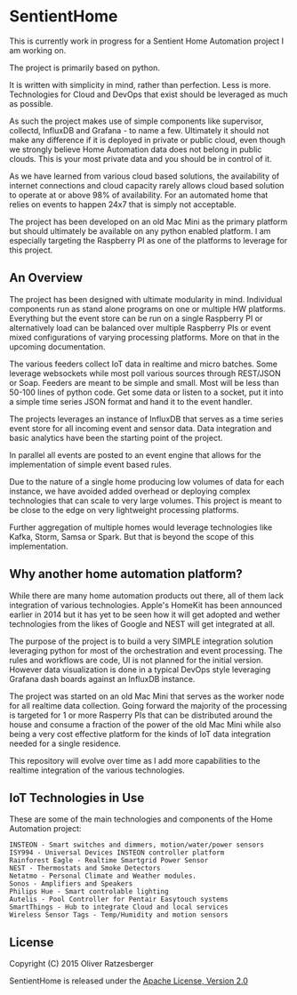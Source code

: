 SentientHome
============

This is currently work in progress for a Sentient Home Automation project I am working on.

The project is primarily based on python.

It is written with simplicity in mind, rather than perfection. Less is more. Technologies for Cloud and DevOps that exist should be leveraged as much as possible.

As such the project makes use of simple components like supervisor, collectd, InfluxDB and Grafana - to name a few. Ultimately it should not make any difference if it is deployed in private or public cloud, even though we strongly believe Home Automation data does not belong in public clouds. This is your most private data and you should be in control of it.

As we have learned from various cloud based solutions, the availability of internet connections and cloud capacity rarely allows cloud based solution to operate at or above 98% of availability. For an automated home that relies on events to happen 24x7 that is simply not acceptable.

The project has been developed on an old Mac Mini as the primary platform but should ultimately be available on any python enabled platform. I am especially targeting the Raspberry PI as one of the platforms to leverage for this project.

An Overview
-----------

The project has been designed with ultimate modularity in mind. Individual components run as stand alone programs on one or multiple HW platforms. Everything but the event store can be run on a single Raspberry PI or alternatively load can be balanced over multiple Raspberry PIs or event mixed configurations of varying processing platforms. More on that in the upcoming documentation.

The various feeders collect IoT data in realtime and micro batches. Some leverage websockets while most poll various sources through REST/JSON or Soap. Feeders are meant to be simple and small. Most will be less than 50-100 lines of python code. Get some data or listen to a socket, put it into a simple time series JSON format and hand it to the event handler.

The projects leverages an instance of InfluxDB that serves as a time series event store for all incoming event and sensor data. Data integration and basic analytics have been the starting point of the project.

In parallel all events are posted to an event engine that allows for the implementation of simple event based rules.

Due to the nature of a single home producing low volumes of data for each instance, we have avoided added overhead or deploying complex technologies that can scale to very large volumes. This project is meant to be close to the edge on very lightweight processing platforms.

Further aggregation of multiple homes would leverage technologies like Kafka, Storm, Samsa or Spark. But that is beyond the scope of this implementation.

Why another home automation platform?
-------------------------------------

While there are many home automation products out there, all of them lack integration of various technologies. Apple's HomeKit has been announced earlier in 2014 but it has yet to be seen how it will get adopted and wether technologies from the likes of Google and NEST will get integrated at all.

The purpose of the project is to build a very SIMPLE integration solution leveraging python for most of the orchestration and event processing. The rules and workflows are code, UI is not planned for the initial version. However data visualization is done in a typical DevOps style leveraging Grafana dash boards against an InfluxDB instance.

The project was started on an old Mac Mini that serves as the worker node for all realtime data collection. Going forward the majority of the processing is targeted for 1 or more Rasperry PIs that can be distributed around the house and consume a fraction of the power of the old Mac Mini while also being a very cost effective platform for the kinds of IoT data integration needed for a single residence.

This repository will evolve over time as I add more capabilities to the realtime integration of the various technologies.

IoT Technologies in Use
-----------------------

These are some of the main technologies and components of the Home Automation project:

    INSTEON - Smart switches and dimmers, motion/water/power sensors
    ISY994 - Universal Devices INSTEON controller platform
    Rainforest Eagle - Realtime Smartgrid Power Sensor
    NEST - Thermostats and Smoke Detectors
    Netatmo - Personal Climate and Weather modules.
    Sonos - Amplifiers and Speakers
    Philips Hue - Smart controlable lighting
    Autelis - Pool Controller for Pentair Easytouch systems
    SmartThings - Hub to integrate Cloud and local services
    Wireless Sensor Tags - Temp/Humidity and motion sensors

License
-------

Copyright (C) 2015 Oliver Ratzesberger

SentientHome is released under the [Apache License, Version 2.0][1]

  [1]: https://github.com/fxstein/SentientHome/blob/master/LICENSE.md

